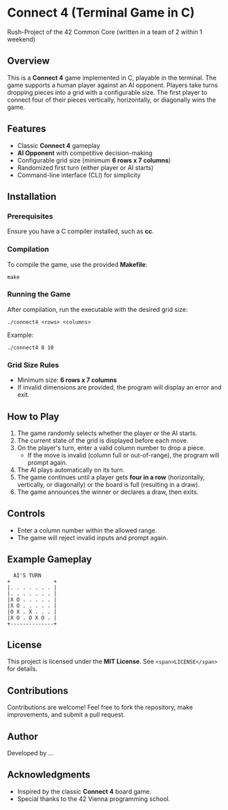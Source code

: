 # Connect 4 (Terminal Game in C)

Rush-Project of the 42 Common Core (written in a team of 2 within 1 weekend)

## Overview

This is a **Connect 4** game implemented in C, playable in the terminal. The game supports a human player against an AI opponent. Players take turns dropping pieces into a grid with a configurable size. The first player to connect four of their pieces vertically, horizontally, or diagonally wins the game.

## Features

* Classic **Connect 4** gameplay
* **AI Opponent** with competitive decision-making
* Configurable grid size (minimum **6 rows x 7 columns**)
* Randomized first turn (either player or AI starts)
* Command-line interface (CLI) for simplicity

## Installation

### Prerequisites

Ensure you have a C compiler installed, such as **cc**.

### Compilation

To compile the game, use the provided **Makefile**:

```
make
```

### Running the Game

After compilation, run the executable with the desired grid size:

```
./connect4 <rows> <columns>
```

Example:

```
./connect4 8 10
```

### Grid Size Rules

* Minimum size: **6 rows x 7 columns**
* If invalid dimensions are provided, the program will display an error and exit.

## How to Play

1. The game randomly selects whether the player or the AI starts.
2. The current state of the grid is displayed before each move.
3. On the player's turn, enter a valid column number to drop a piece.
   * If the move is invalid (column full or out-of-range), the program will prompt again.
4. The AI plays automatically on its turn.
5. The game continues until a player gets **four in a row** (horizontally, vertically, or diagonally) or the board is full (resulting in a draw).
6. The game announces the winner or declares a draw, then exits.

## Controls

* Enter a column number within the allowed range.
* The game will reject invalid inputs and prompt again.

## Example Gameplay

```
  AI'S TURN
+              +
|. . . . . . . |
|. . . . . . . |
|X O . . . . . |
|X O . . . . . |
|O X . X . . . |
|X O . O X O . |
+--------------+
```

## License

This project is licensed under the **MIT License**. See `<span>LICENSE</span>` for details.

## Contributions

Contributions are welcome! Feel free to fork the repository, make improvements, and submit a pull request.

## Author

Developed by ...

## Acknowledgments

* Inspired by the classic **Connect 4** board game.
* Special thanks to the 42 Vienna programming school.
